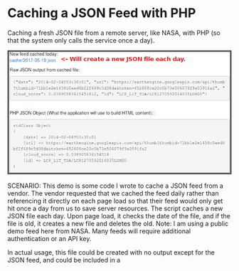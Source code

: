 # Caching a JSON Feed with PHP
Caching a fresh JSON file from a remote server, like NASA, with PHP (so that the system only calls the service once a day).  

![Preview](/preview.png?raw=true "Preview")

SCENARIO: This demo is some code I wrote to cache a JSON feed from a vendor. The vendor requested that we cached the feed daily rather than referencing it directly on each page load so that their feed would only get hit once a day from us to save server resources. The script caches a new JSON file each day. Upon page load, it checks the date of the file, and if the file is old, it creates a new file and deletes the old. Note: I am using a public demo feed here from NASA. Many feeds will require additional authentication or an API key.

In actual usage, this file could be created with no output except for the JSON feed, and could be included in a <script> header reference or be called from the tool that will parse the feed for usage in the application. In this example I am both calling it and displaying the feed, the PHP JSON Object, and displaying an image from the feed.

You will need a folder on your server called "cache" in the same directory as the script, or you need to change the url.

Project Page: http://danguinn.com/dan-guinn/config/custom-files/code-examples/cache-json-feed/

Code Page: http://danguinn.com/dan-guinn/config/custom-files/code-examples/cache-json-feed/?code

